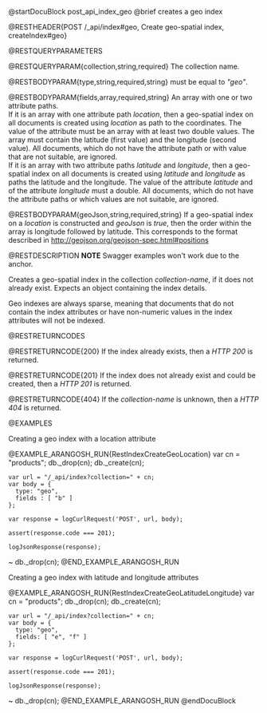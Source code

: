 
@startDocuBlock post_api_index_geo
@brief creates a geo index

@RESTHEADER{POST /_api/index#geo, Create geo-spatial index, createIndex#geo}

@RESTQUERYPARAMETERS

@RESTQUERYPARAM{collection,string,required}
The collection name.

@RESTBODYPARAM{type,string,required,string}
must be equal to *"geo"*.

@RESTBODYPARAM{fields,array,required,string}
An array with one or two attribute paths.<br>
If it is an array with one attribute path *location*, then a geo-spatial
index on all documents is created using *location* as path to the
coordinates. The value of the attribute must be an array with at least two
double values. The array must contain the latitude (first value) and the
longitude (second value). All documents, which do not have the attribute
path or with value that are not suitable, are ignored.<br>
If it is an array with two attribute paths *latitude* and *longitude*,
then a geo-spatial index on all documents is created using *latitude*
and *longitude* as paths the latitude and the longitude. The value of
the attribute *latitude* and of the attribute *longitude* must a
double. All documents, which do not have the attribute paths or which
values are not suitable, are ignored.

@RESTBODYPARAM{geoJson,string,required,string}
If a geo-spatial index on a *location* is constructed
and *geoJson* is *true*, then the order within the array is longitude
followed by latitude. This corresponds to the format described in
http://geojson.org/geojson-spec.html#positions

@RESTDESCRIPTION
**NOTE** Swagger examples won't work due to the anchor.

Creates a geo-spatial index in the collection *collection-name*, if
it does not already exist. Expects an object containing the index details.

Geo indexes are always sparse, meaning that documents that do not contain
the index attributes or have non-numeric values in the index attributes
will not be indexed.

@RESTRETURNCODES

@RESTRETURNCODE{200}
If the index already exists, then a *HTTP 200* is returned.

@RESTRETURNCODE{201}
If the index does not already exist and could be created, then a *HTTP 201*
is returned.

@RESTRETURNCODE{404}
If the *collection-name* is unknown, then a *HTTP 404* is returned.

@EXAMPLES

Creating a geo index with a location attribute

@EXAMPLE_ARANGOSH_RUN{RestIndexCreateGeoLocation}
    var cn = "products";
    db._drop(cn);
    db._create(cn);

    var url = "/_api/index?collection=" + cn;
    var body = { 
      type: "geo", 
      fields : [ "b" ] 
    };

    var response = logCurlRequest('POST', url, body);

    assert(response.code === 201);

    logJsonResponse(response);
  ~ db._drop(cn);
@END_EXAMPLE_ARANGOSH_RUN

Creating a geo index with latitude and longitude attributes

@EXAMPLE_ARANGOSH_RUN{RestIndexCreateGeoLatitudeLongitude}
    var cn = "products";
    db._drop(cn);
    db._create(cn);

    var url = "/_api/index?collection=" + cn;
    var body = { 
      type: "geo", 
      fields: [ "e", "f" ] 
    };

    var response = logCurlRequest('POST', url, body);

    assert(response.code === 201);

    logJsonResponse(response);
  ~ db._drop(cn);
@END_EXAMPLE_ARANGOSH_RUN
@endDocuBlock
